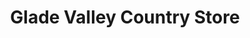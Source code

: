 ---
title: "Glade Valley Country Store"
url: /ennice/glade-valley-country-store/
shop: convenience
---